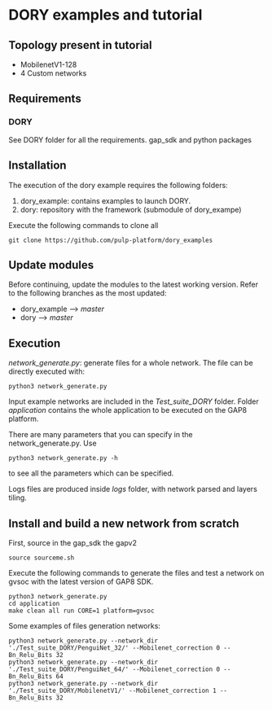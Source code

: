 DORY examples and tutorial
==========================

Topology present in tutorial
----------------------------
* MobilenetV1-128
* 4 Custom networks

Requirements
------------

### DORY
See DORY folder for all the requirements. gap_sdk and python packages

Installation
------------
The execution of the dory example requires the following folders:
1. dory_example: contains examples to launch DORY.
2. dory: repository with the framework (submodule of dory_exampe)

Execute the following commands to clone all 
```
git clone https://github.com/pulp-platform/dory_examples
```

## Update modules
Before continuing, update the modules to the latest working version. Refer to the following branches as the most updated:
* dory_example --> *master*
* dory --> *master*

Execution
---------
*network_generate.py*: generate files for a whole network.
The file can be directly executed with:
```
python3 network_generate.py
```
Input example networks are included in the *Test_suite_DORY* folder.
Folder *application* contains the whole application to be executed on the GAP8 platform.

There are many parameters that you can specify in the network_generate.py.
Use

```
python3 network_generate.py -h
```
to see all the parameters which can be specified.

Logs files are produced inside *logs* folder, with network parsed and layers tiling.

Install and build a new network from scratch
--------------------------------------------
First, source in the gap_sdk the gapv2

```
source sourceme.sh
```
Execute the following commands to generate the files and test a network on gvsoc with the latest version of GAP8 SDK.
```
python3 network_generate.py
cd application
make clean all run CORE=1 platform=gvsoc
```

Some examples of files generation networks:

```
python3 network_generate.py --network_dir './Test_suite_DORY/PenguiNet_32/' --Mobilenet_correction 0 --Bn_Relu_Bits 32
python3 network_generate.py --network_dir './Test_suite_DORY/PenguiNet_64/' --Mobilenet_correction 0 --Bn_Relu_Bits 64
python3 network_generate.py --network_dir './Test_suite_DORY/MobilenetV1/' --Mobilenet_correction 1 --Bn_Relu_Bits 32
```